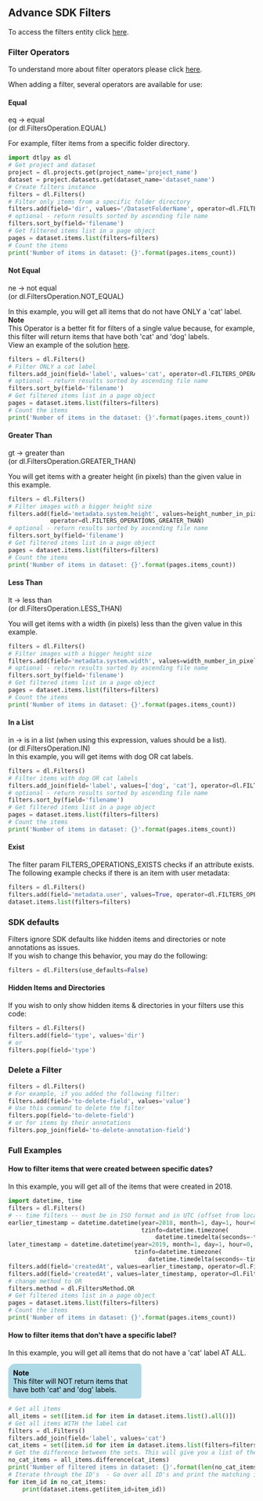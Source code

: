 ## Advance SDK Filters  
To access the filters entity click <a href="https://sdk-docs.dataloop.ai/en/latest/entities.html#module-dtlpy.entities.filters" target="_blank">here</a>.  
### Filter Operators  
To understand more about filter operators please click <a href="https://dataloop.ai/docs/dql-operators" target="_blank">here</a>.  
  
When adding a filter, several operators are available for use:  
  
#### Equal  
eq -> equal  
(or dl.FiltersOperation.EQUAL)  
  
For example, filter items from a specific folder directory.  

```python
import dtlpy as dl
# Get project and dataset
project = dl.projects.get(project_name='project_name')
dataset = project.datasets.get(dataset_name='dataset_name')
# Create filters instance
filters = dl.Filters()
# Filter only items from a specific folder directory
filters.add(field='dir', values='/DatasetFolderName', operator=dl.FILTERS_OPERATIONS_EQUAL)
# optional - return results sorted by ascending file name 
filters.sort_by(field='filename')
# Get filtered items list in a page object
pages = dataset.items.list(filters=filters)
# Count the items
print('Number of items in dataset: {}'.format(pages.items_count))
```
#### Not Equal  
ne -> not equal  
(or dl.FiltersOperation.NOT_EQUAL)  
  
In this example, you will get all items that do not have ONLY a 'cat' label.  
**Note**  
This Operator is a better fit for filters of a single value because, for example, this filter will return items that have both 'cat' and 'dog' labels.  
View an example of the solution [here](#how-to-filter-items-that-dont-have-a-specific-label).  

```python
filters = dl.Filters()
# Filter ONLY a cat label
filters.add_join(field='label', values='cat', operator=dl.FILTERS_OPERATIONS_NOT_EQUAL)
# optional - return results sorted by ascending file name 
filters.sort_by(field='filename')
# Get filtered items list in a page object
pages = dataset.items.list(filters=filters)
# Count the items
print('Number of items in the dataset: {}'.format(pages.items_count))
```
#### Greater Than  
gt -> greater than  
(or dl.FiltersOperation.GREATER_THAN)  
  
You will get items with a greater height (in pixels) than the given value in this example.  

```python
filters = dl.Filters()
# Filter images with a bigger height size
filters.add(field='metadata.system.height', values=height_number_in_pixels,
            operator=dl.FILTERS_OPERATIONS_GREATER_THAN)
# optional - return results sorted by ascending file name 
filters.sort_by(field='filename')
# Get filtered items list in a page object
pages = dataset.items.list(filters=filters)
# Count the items
print('Number of items in dataset: {}'.format(pages.items_count))
```
#### Less Than  
lt -> less than  
(or dl.FiltersOperation.LESS_THAN)  
  
You will get items with a width (in pixels) less than the given value in this example.  

```python
filters = dl.Filters()
# Filter images with a bigger height size
filters.add(field='metadata.system.width', values=width_number_in_pixels, operator=dl.FILTERS_OPERATIONS_LESS_THAN)
# optional - return results sorted by ascending file name 
filters.sort_by(field='filename')
# Get filtered items list in a page object
pages = dataset.items.list(filters=filters)
# Count the items
print('Number of items in dataset: {}'.format(pages.items_count))
```
#### In a List  
in -> is in a list (when using this expression, values should be a list).  
(or dl.FiltersOperation.IN)  
In this example, you will get items with dog OR cat labels.  

```python
filters = dl.Filters()
# Filter items with dog OR cat labels
filters.add_join(field='label', values=['dog', 'cat'], operator=dl.FILTERS_OPERATIONS_IN)
# optional - return results sorted by ascending file name 
filters.sort_by(field='filename')
# Get filtered items list in a page object
pages = dataset.items.list(filters=filters)
# Count the items
print('Number of items in dataset: {}'.format(pages.items_count))
```
#### Exist  
The filter param FILTERS_OPERATIONS_EXISTS checks if an attribute exists. The following example checks if there is an item with user metadata:  

```python
filters = dl.Filters()
filters.add(field='metadata.user', values=True, operator=dl.FILTERS_OPERATIONS_EXISTS)
dataset.items.list(filters=filters)
```
### SDK defaults  
Filters ignore SDK defaults like hidden items and directories or note annotations as issues.  
If you wish to change this behavior, you may do the following:  

```python
filters = dl.Filters(use_defaults=False)
```
#### Hidden Items and Directories  
If you wish to only show hidden items & directories in your filters use this code:  

```python
filters = dl.Filters()
filters.add(field='type', values='dir')
# or
filters.pop(field='type')
```
### Delete a Filter  

```python
filters = dl.Filters()
# For example, if you added the following filter:
filters.add(field='to-delete-field', values='value')
# Use this command to delete the filter
filters.pop(field='to-delete-field')
# or for items by their annotations
filters.pop_join(field='to-delete-annotation-field')
```
### Full Examples  
#### How to filter items that were created between specific dates?  
In this example, you will get all of the items that were created in 2018.  

```python
import datetime, time
filters = dl.Filters()
# -- time filters -- must be in ISO format and in UTC (offset from local time). converting using datetime package as follows:
earlier_timestamp = datetime.datetime(year=2018, month=1, day=1, hour=0, minute=0, second=0,
                                      tzinfo=datetime.timezone(
                                          datetime.timedelta(seconds=-time.timezone))).isoformat()
later_timestamp = datetime.datetime(year=2019, month=1, day=1, hour=0, minute=0, second=0,
                                    tzinfo=datetime.timezone(
                                        datetime.timedelta(seconds=-time.timezone))).isoformat()
filters.add(field='createdAt', values=earlier_timestamp, operator=dl.FiltersOperations.GREATER_THAN)
filters.add(field='createdAt', values=later_timestamp, operator=dl.FiltersOperations.LESS_THAN)
# change method to OR
filters.method = dl.FiltersMethod.OR
# Get filtered items list in a page object
pages = dataset.items.list(filters=filters)
# Count the items
print('Number of items in dataset: {}'.format(pages.items_count))
```
#### How to filter items that don't have a specific label?  
In this example, you will get all items that do not have a 'cat' label AT ALL.  
<div style="background-color: lightblue; color: black; width: 50%; padding: 10px; border-radius: 15px 5px 5px 5px;"><b>Note</b><br>  
This filter will NOT return items that have both 'cat' and 'dog' labels.</div>  

```python
# Get all items
all_items = set([item.id for item in dataset.items.list().all()])
# Get all items WITH the label cat
filters = dl.Filters()
filters.add_join(field='label', values='cat')
cat_items = set([item.id for item in dataset.items.list(filters=filters).all()])
# Get the difference between the sets. This will give you a list of the items with no cat
no_cat_items = all_items.difference(cat_items)
print('Number of filtered items in dataset: {}'.format(len(no_cat_items)))
# Iterate through the ID's  - Go over all ID's and print the matching item
for item_id in no_cat_items:
    print(dataset.items.get(item_id=item_id))
```

